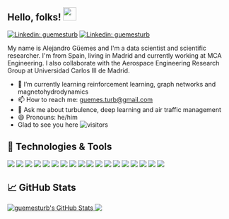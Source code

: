 ## Hello, folks! <img src="https://raw.githubusercontent.com/MartinHeinz/MartinHeinz/master/wave.gif" width="30px">
[![Linkedin: guemesturb](https://img.shields.io/badge/-LinkedIn-blue?style=flat-square&logo=Linkedin&logoColor=white&link=https://www.linkedin.com/in/alejandroguemes/)](https://www.linkedin.com/in/alejandroguemes/)
[![Linkedin: guemesturb](https://img.shields.io/badge/-GoogleScholar-blue?style=flat-square&logo=GoogleScholar&logoColor=white&link=https://scholar.google.com/citations?user=6RRM4IEAAAAJ&hl=es&authuser=1&oi=ao)](https://scholar.google.com/citations?user=6RRM4IEAAAAJ&hl=es&authuser=1&oi=ao)

My name is Alejandro Güemes and I'm a data scientist and scientific researcher. I'm from Spain, living in Madrid and currently working at MCA Engineering. I also collaborate with the Aerospace Engineering Research Group at Universidad Carlos III de Madrid.

- 🌱 I’m currently learning reinforcement learning, graph networks and magnetohydrodynamics
- 📫 How to reach me: guemes.turb@gmail.com
- 💬 Ask me about turbulence, deep learning and air traffic management
- 😄 Pronouns: he/him
- Glad to see you here ![visitors](https://visitor-badge.glitch.me/badge?page_id=guemesturb.visitor-badge)

## 🔧 Technologies & Tools
![](https://img.shields.io/badge/OS-Linux-informational?style=flat&logo=linux&color=2bbc8a)
![](https://img.shields.io/badge/OS-macOS-informational?style=flat&logo=macOS&color=2bbc8a)
![](https://img.shields.io/badge/OS-Windows-informational?style=flat&logo=Windows&color=2bbc8a)
![](https://img.shields.io/badge/Code-Python-informational?style=flat&logo=python&color=2bbc8a)
![](https://img.shields.io/badge/Code-TensorFlow-informational?style=flat&logo=TensorFlow&color=2bbc8a)
![](https://img.shields.io/badge/Code-Scikit-informational?style=flat&logo=Scikit-Learn&color=2bbc8a)
![](https://img.shields.io/badge/Code-Spark-informational?style=flat&logo=ApacheSpark&color=2bbc8a)
![](https://img.shields.io/badge/Code-Bash-informational?style=flat&logo=gnu-bash&color=2bbc8a)
![](https://img.shields.io/badge/Code-C++-informational?style=flat&logo=c%2b%2b&color=2bbc8a)
![](https://img.shields.io/badge/Tools-PostgreSQL-informational?style=flat&logo=postgresql&color=2bbc8a)
![](https://img.shields.io/badge/Tools-MongoDB-informational?style=flat&logo=mongodb&color=2bbc8a)
![](https://img.shields.io/badge/Tools-Hive-informational?style=flat&logo=ApacheHive&color=2bbc8a)
![](https://img.shields.io/badge/Tools-Hadoop-informational?style=flat&logo=ApacheHadoop&color=2bbc8a)
![](https://img.shields.io/badge/Tools-Git-informational?style=flat&logo=Git&color=2bbc8a)
![](https://img.shields.io/badge/Tools-Kafka-informational?style=flat&logo=ApacheKafka&color=2bbc8a)
![](https://img.shields.io/badge/Tools-Databricks-informational?style=flat&logo=Databricks&color=2bbc8a)
![](https://img.shields.io/badge/Tools-Jira-informational?style=flat&logo=JiraSoftware&color=2bbc8a)
![](https://img.shields.io/badge/Cloud-Azure-informational?style=flat&logo=MicrosoftAzure&color=2bbc8a)

## &#x1f4c8; GitHub Stats

<a href="https://github.com/guemesturb/guemesturb">
  <img align="top" src="https://github-readme-stats.vercel.app/api?username=guemesturb&show_icons=true&line_height=27&count_private=true&title_color=000000&text_color=2bbc8a&icon_color=2bbc8a&bg_color=ffffff" alt="guemesturb's GitHub Stats" />
</a>
<a href="https://github.com/guemesturb/guemesturb">
  <img align="top" src="https://github-readme-stats.vercel.app/api/top-langs/?username=guemesturb&title_color=000000&text_color=2bbc8a&icon_color=2bbc8a&bg_color=ffffff&langs_count=3" />
</a>



